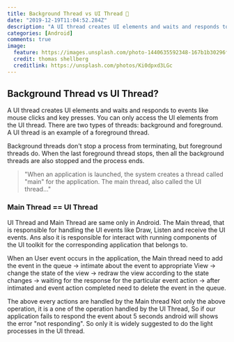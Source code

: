 ```yaml
---
title: Background Thread vs UI Thread 🧵
date: "2019-12-19T11:04:52.284Z"
description: "A UI thread creates UI elements and waits and responds to events like mouse clicks and key presses. You can only access the UI elements from the UI thread."
categories: [Android]
comments: true
image:
  feature: https://images.unsplash.com/photo-1440635592348-167b1b30296f?crop=entropy&dpr=2&fit=crop&fm=jpg&h=475&ixjsv=2.1.0&ixlib=rb-0.3.5&q=50&w=1250
  credit: thomas shellberg
  creditlink: https://unsplash.com/photos/Ki0dpxd3LGc
---
```


## Background Thread vs UI Thread?

A UI thread creates UI elements and waits and responds to events like mouse clicks and key presses. You can only access the UI elements from the UI thread.
There are two types of threads: background and foreground. A UI thread is an example of a foreground thread.

Background threads don't stop a process from terminating, but foreground threads do. When the last foreground thread stops, then all the background threads are also stopped and the process ends.

> "When an application is launched, the system creates a thread called "main" for the application. The main thread, also called the UI thread..."

### Main Thread == UI Thread

UI Thread and Main Thread are same only in Android.
The Main thread, that is responsible for handling the UI events like Draw, Listen and receive the UI events.
Ans also it is responsible for interact with running components of the UI toolkit for the corresponding application that belongs to.

When an User event occurs in the application, the Main thread need to add the event in the queue -> intimate about the event to appropriate View -> change the state of the view -> redraw the view according to the state changes -> waiting for the response for the particular event action -> after intimated and event action completed need to delete the event in the queue.

The above every actions are handled by the Main thread Not only the above operation, it is a one of the operation handled by the UI Thread, So if our application fails to respond the event about 5 seconds android will shows the error "not responding".
So only it is widely suggested to do the light processes in the UI thread.

